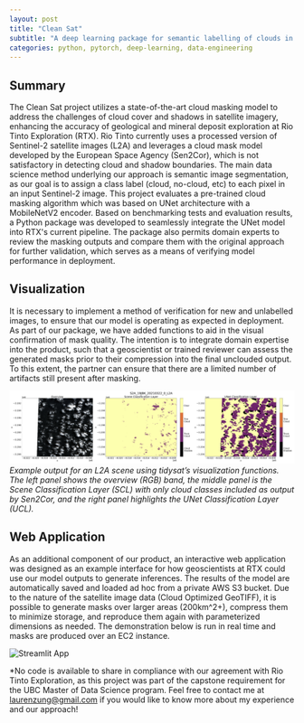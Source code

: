 ```yaml
---
layout: post
title: "Clean Sat"
subtitle: "A deep learning package for semantic labelling of clouds in satellite images"
categories: python, pytorch, deep-learning, data-engineering
---
```


## Summary

The Clean Sat project utilizes a state-of-the-art cloud masking model to address the challenges of cloud cover and shadows in satellite imagery, enhancing the accuracy of geological and mineral deposit exploration at Rio Tinto Exploration (RTX). Rio Tinto currently uses a processed version of Sentinel-2 satellite images (L2A) and leverages a cloud mask model developed by the European Space Agency (Sen2Cor), which is not satisfactory in detecting cloud and shadow boundaries. The main data science method underlying our approach is semantic image segmentation, as our goal is to assign a class label (cloud, no-cloud, etc) to each pixel in an input Sentinel-2 image. This project evaluates a pre-trained cloud masking algorithm which was based on UNet architecture with a MobileNetV2 encoder. Based on benchmarking tests and evaluation results, a Python package was developed to seamlessly integrate the UNet model into RTX's current pipeline. The package also permits domain experts to review the masking outputs and compare them with the original approach for further validation, which serves as a means of verifying model performance in deployment.

## Visualization

It is necessary to implement a method of verification for new and unlabelled images, to ensure that our model is operating as expected in deployment. As part of our package, we have added functions to aid in the visual confirmation of mask quality. The intention is to integrate domain expertise into the product, such that a geoscientist or trained reviewer can assess the generated masks prior to their compression into the final unclouded output. To this extent, the partner can ensure that there are a limited number of artifacts
still present after masking.

![Mask Visual](../images/rtx_visualization.png)
*Example output for an L2A scene using tidysat’s visualization functions. The left panel shows the overview (RGB) band, the middle panel is the Scene Classification Layer (SCL) with only cloud classes included as output by Sen2Cor, and the right panel highlights the UNet Classification Layer (UCL).*

## Web Application

As an additional component of our product, an interactive web application was designed as an example interface for how geoscientists at RTX could use our model outputs to generate inferences. The results of the model are automatically saved and loaded ad hoc from a private AWS S3 bucket. Due to the nature of the satellite image data (Cloud Optimized GeoTIFF), it is possible to generate masks over larger areas (200km^2+), compress them to minimize storage, and reproduce them again with parameterized dimensions as needed. The demonstration below is run in real time and masks are produced over an EC2 instance.

![Streamlit App](../images/rtx_streamlit_app.gif)

*No code is available to share in compliance with our agreement with Rio Tinto Exploration, as this project was part of the capstone requirement for the UBC Master of Data Science program. Feel free to contact me at [laurenzung@gmail.com](mailto:laurenzung@gmail.com) if you would like to know more about my experience and our approach!